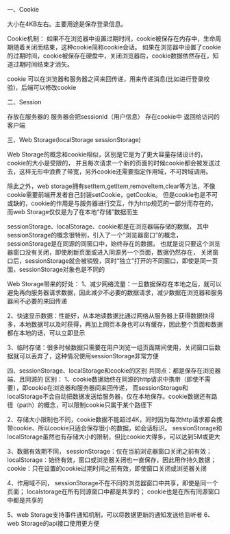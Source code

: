 一、Cookie

大小在4KB左右。主要用途是保存登录信息。

Cookie机制： 如果不在浏览器中设置过期时间，cookie被保存在内存中，生命周期随着关闭而结束，这种cookie简称cookie会话。
如果在浏览器中设置了cookie的过期时间，cookie被保存在硬盘中，关闭浏览器后，cookie数据依然存在，知道过期时间结束才消失。

cookie 可以在浏览器和服务器之间来回传递，用来传递消息(比如进行登录校验)，后端可以修改cookie



二、Session

存放在服务器的
服务器会把sessionId（用户信息） 存在cookie中 返回给访问的客户端



三、Web Storage(localStorage sessionStorage)

Web Storage的概念和cookie相似，区别是它是为了更大容量存储设计的，cookie的大小是受限的，
并且每次请求一个新的页面的时候cookie都会被发送过去，这样无形中浪费了带宽，另外cookie还需要指定作用域，不可跨域调用。

除此之外，web storage拥有setItem,getItem,removeItem,clear等方法，不像cookie需要前端开发者自己封装setCookie，getCookie。
但是cookie也是不可或缺的，cookie的作用是与服务器进行交互，作为http规范的一部分而存在的，而web Storage仅仅是为了在本地“存储”数据而生


sessionStorage、localStorage、cookie都是在浏览器端存储的数据，
其中sessionStorage的概念很特别，引入了一个“浏览器窗口”的概念，sessionStorage是在同源的同窗口中，始终存在的数据，
也就是说只要这个浏览器窗口没有关闭，即使刷新页面或进入同源另一个页面，数据仍然存在，
关闭窗口后，sessionStorage就会被销毁，同时“独立”打开的不同窗口，即使是同一页面，sessionStorage对象也是不同的



Web Storage带来的好处：
1、减少网络流量：一旦数据保存在本地之后，就可以避免再向服务器请求数据，因此减少不必要的数据请求，减少数据在浏览器和服务器间不必要的来回传递

2、快速显示数据：性能好，从本地读数据比通过网络从服务器上获得数据快得多，本地数据可以及时获得，再加上网页本身也可以有缓存，因此整个页面和数据都在本地的话，可以立即显示

3、临时存储：很多时候数据只需要在用户浏览一组页面期间使用，关闭窗口后数据就可以丢弃了，这种情况使用sessionStorage非常方便





四、sessionStorage、localStorage和cookie的区别
共同点：都是保存在浏览器端、且同源的
区别：
1、cookie数据始终在同源的http请求中携带（即使不需要），即cookie在浏览器和服务器间来回传递，
而sessionStorage和localStorage不会自动把数据发送给服务器，仅在本地保存。cookie数据还有路径（path）的概念，可以限制cookie只属于某个路径下

2、存储大小限制也不同，cookie数据不能超过4K，同时因为每次http请求都会携带cookie、所以cookie只适合保存很小的数据，如会话标识。
sessionStorage和localStorage虽然也有存储大小的限制，但比cookie大得多，可以达到5M或更大

3、数据有效期不同，
sessionStorage：仅在当前浏览器窗口关闭之前有效；
localStorage：始终有效，窗口或浏览器关闭也一直保存，因此用作持久数据；
cookie：只在设置的cookie过期时间之前有效，即使窗口关闭或浏览器关闭

4、作用域不同，
sessionStorage不在不同的浏览器窗口中共享，即使是同一个页面；
localstorage在所有同源窗口中都是共享的；
cookie也是在所有同源窗口中都是共享的

5、web Storage支持事件通知机制，可以将数据更新的通知发送给监听者
6、web Storage的api接口使用更方便










